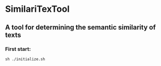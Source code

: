 # SimilariTexTool 
## A tool for determining the semantic similarity of texts

### First start:
```
sh ./initialize.sh
```
